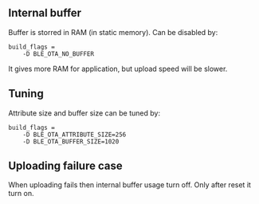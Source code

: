 ## Internal buffer
Buffer is storred in RAM (in static memory).
Can be disabled by:
```
build_flags =
	-D BLE_OTA_NO_BUFFER
```
It gives more RAM for application, but upload speed will be slower.

## Tuning
Attribute size and buffer size can be tuned by:
```
build_flags =
	-D BLE_OTA_ATTRIBUTE_SIZE=256
	-D BLE_OTA_BUFFER_SIZE=1020
```

## Uploading failure case
When uploading fails then internal buffer usage turn off.
Only after reset it turn on.